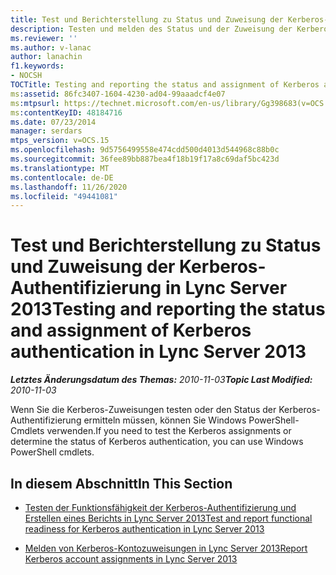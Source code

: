 ```yaml
---
title: Test und Berichterstellung zu Status und Zuweisung der Kerberos-Authentifizierung
description: Testen und melden des Status und der Zuweisung der Kerberos-Authentifizierung
ms.reviewer: ''
ms.author: v-lanac
author: lanachin
f1.keywords:
- NOCSH
TOCTitle: Testing and reporting the status and assignment of Kerberos authentication
ms:assetid: 86fc3407-1604-4230-ad04-99aaadcf4e07
ms:mtpsurl: https://technet.microsoft.com/en-us/library/Gg398683(v=OCS.15)
ms:contentKeyID: 48184716
ms.date: 07/23/2014
manager: serdars
mtps_version: v=OCS.15
ms.openlocfilehash: 9d5756499558e474cdd500d4013d544968c88b0c
ms.sourcegitcommit: 36fee89bb887bea4f18b19f17a8c69daf5bc423d
ms.translationtype: MT
ms.contentlocale: de-DE
ms.lasthandoff: 11/26/2020
ms.locfileid: "49441081"
---
```

# <a name="testing-and-reporting-the-status-and-assignment-of-kerberos-authentication-in-lync-server-2013"></a><span data-ttu-id="028ee-103">Test und Berichterstellung zu Status und Zuweisung der Kerberos-Authentifizierung in Lync Server 2013</span><span class="sxs-lookup"><span data-stu-id="028ee-103">Testing and reporting the status and assignment of Kerberos authentication in Lync Server 2013</span></span>

<div data-xmlns="http://www.w3.org/1999/xhtml">

<div class="topic" data-xmlns="http://www.w3.org/1999/xhtml" data-msxsl="urn:schemas-microsoft-com:xslt" data-cs="https://msdn.microsoft.com/">

<div data-asp="https://msdn2.microsoft.com/asp">



</div>

<div id="mainSection">

<div id="mainBody"><span data-ttu-id="028ee-104">

<span> </span></span><span class="sxs-lookup"><span data-stu-id="028ee-104">

<span> </span></span></span>

<span data-ttu-id="028ee-105">_**Letztes Änderungsdatum des Themas:** 2010-11-03_</span><span class="sxs-lookup"><span data-stu-id="028ee-105">_**Topic Last Modified:** 2010-11-03_</span></span>

<span data-ttu-id="028ee-106">Wenn Sie die Kerberos-Zuweisungen testen oder den Status der Kerberos-Authentifizierung ermitteln müssen, können Sie Windows PowerShell-Cmdlets verwenden.</span><span class="sxs-lookup"><span data-stu-id="028ee-106">If you need to test the Kerberos assignments or determine the status of Kerberos authentication, you can use Windows PowerShell cmdlets.</span></span>

<div>

## <a name="in-this-section"></a><span data-ttu-id="028ee-107">In diesem Abschnitt</span><span class="sxs-lookup"><span data-stu-id="028ee-107">In This Section</span></span>

  - [<span data-ttu-id="028ee-108">Testen der Funktionsfähigkeit der Kerberos-Authentifizierung und Erstellen eines Berichts in Lync Server 2013</span><span class="sxs-lookup"><span data-stu-id="028ee-108">Test and report functional readiness for Kerberos authentication in Lync Server 2013</span></span>](lync-server-2013-test-and-report-functional-readiness-for-kerberos-authentication.md)

  - [<span data-ttu-id="028ee-109">Melden von Kerberos-Kontozuweisungen in Lync Server 2013</span><span class="sxs-lookup"><span data-stu-id="028ee-109">Report Kerberos account assignments in Lync Server 2013</span></span>](lync-server-2013-report-kerberos-account-assignments.md)

<span data-ttu-id="028ee-110"></div>

</div>

<span> </span>

</div>

</div>

</span><span class="sxs-lookup"><span data-stu-id="028ee-110"></div>

</div>

<span> </span>

</div>

</div>

</span></span></div>

